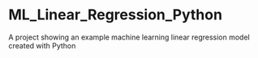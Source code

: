 # ML_Linear_Regression_Python
A project showing an example machine learning linear regression model created with Python
